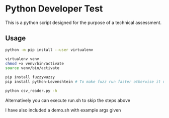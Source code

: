 # Python Developer Test

This is a python script designed for the purpose of a technical assessment.

## Usage

```bash
python -m pip install --user virtualenv

virtualenv venv
chmod +x venv/bin/activate
source venv/bin/activate

pip install fuzzywuzzy
pip install python-Levenshtein # To make fuzz run faster otherwise it uses a python-pure implementation which is slower

python csv_reader.py -h
```

Alternatively you can execute run.sh to skip the steps above

I have also included a demo.sh with example args given
